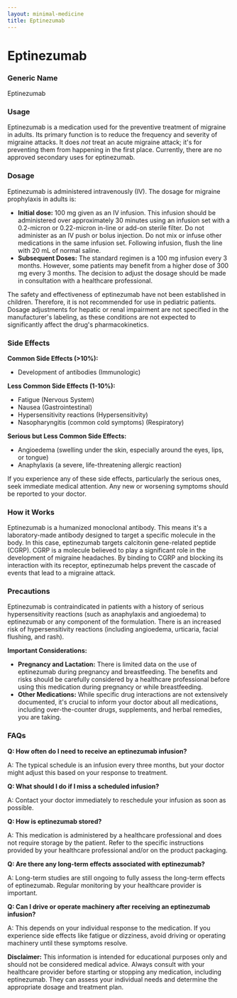 ```yaml
---
layout: minimal-medicine
title: Eptinezumab
---
```


# Eptinezumab
### Generic Name
Eptinezumab

### Usage
Eptinezumab is a medication used for the preventive treatment of migraine in adults.  Its primary function is to reduce the frequency and severity of migraine attacks.  It does *not* treat an acute migraine attack; it's for preventing them from happening in the first place.  Currently, there are no approved secondary uses for eptinezumab.

### Dosage
Eptinezumab is administered intravenously (IV).  The dosage for migraine prophylaxis in adults is:

* **Initial dose:** 100 mg given as an IV infusion. This infusion should be administered over approximately 30 minutes using an infusion set with a 0.2-micron or 0.22-micron in-line or add-on sterile filter.  Do not administer as an IV push or bolus injection.  Do not mix or infuse other medications in the same infusion set. Following infusion, flush the line with 20 mL of normal saline.
* **Subsequent Doses:** The standard regimen is a 100 mg infusion every 3 months.  However, some patients may benefit from a higher dose of 300 mg every 3 months.  The decision to adjust the dosage should be made in consultation with a healthcare professional.

The safety and effectiveness of eptinezumab have not been established in children.  Therefore, it is not recommended for use in pediatric patients.  Dosage adjustments for hepatic or renal impairment are not specified in the manufacturer's labeling, as these conditions are not expected to significantly affect the drug's pharmacokinetics.


### Side Effects

**Common Side Effects (>10%):**

* Development of antibodies (Immunologic)

**Less Common Side Effects (1-10%):**

* Fatigue (Nervous System)
* Nausea (Gastrointestinal)
* Hypersensitivity reactions (Hypersensitivity)
* Nasopharyngitis (common cold symptoms) (Respiratory)

**Serious but Less Common Side Effects:**

* Angioedema (swelling under the skin, especially around the eyes, lips, or tongue)
* Anaphylaxis (a severe, life-threatening allergic reaction)

If you experience any of these side effects, particularly the serious ones, seek immediate medical attention.  Any new or worsening symptoms should be reported to your doctor.

### How it Works
Eptinezumab is a humanized monoclonal antibody.  This means it's a laboratory-made antibody designed to target a specific molecule in the body. In this case, eptinezumab targets calcitonin gene-related peptide (CGRP). CGRP is a molecule believed to play a significant role in the development of migraine headaches. By binding to CGRP and blocking its interaction with its receptor, eptinezumab helps prevent the cascade of events that lead to a migraine attack.

### Precautions
Eptinezumab is contraindicated in patients with a history of serious hypersensitivity reactions (such as anaphylaxis and angioedema) to eptinezumab or any component of the formulation. There is an increased risk of hypersensitivity reactions (including angioedema, urticaria, facial flushing, and rash).

**Important Considerations:**

* **Pregnancy and Lactation:** There is limited data on the use of eptinezumab during pregnancy and breastfeeding.  The benefits and risks should be carefully considered by a healthcare professional before using this medication during pregnancy or while breastfeeding.
* **Other Medications:**  While specific drug interactions are not extensively documented, it's crucial to inform your doctor about all medications, including over-the-counter drugs, supplements, and herbal remedies, you are taking.

### FAQs

**Q: How often do I need to receive an eptinezumab infusion?**

A: The typical schedule is an infusion every three months, but your doctor might adjust this based on your response to treatment.

**Q: What should I do if I miss a scheduled infusion?**

A: Contact your doctor immediately to reschedule your infusion as soon as possible.

**Q: How is eptinezumab stored?**

A:  This medication is administered by a healthcare professional and does not require storage by the patient.  Refer to the specific instructions provided by your healthcare professional and/or on the product packaging.

**Q:  Are there any long-term effects associated with eptinezumab?**

A: Long-term studies are still ongoing to fully assess the long-term effects of eptinezumab.  Regular monitoring by your healthcare provider is important.

**Q: Can I drive or operate machinery after receiving an eptinezumab infusion?**

A:  This depends on your individual response to the medication. If you experience side effects like fatigue or dizziness, avoid driving or operating machinery until these symptoms resolve.


**Disclaimer:** This information is intended for educational purposes only and should not be considered medical advice. Always consult with your healthcare provider before starting or stopping any medication, including eptinezumab.  They can assess your individual needs and determine the appropriate dosage and treatment plan.
